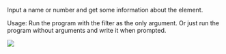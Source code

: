 Input a name or number and get some information about the element.

Usage: Run the program with the filter as the only argument. Or just run the program without
arguments and write it when prompted.

![](http://i.imgur.com/14y5U61.png)